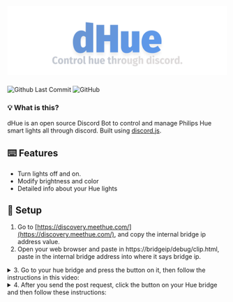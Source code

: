 # ![Huucord](images/dhue_banner.png)
![Github Last Commit](https://img.shields.io/github/last-commit/flyxn/huucord?color=%233F84E5&logo=github)
![GitHub](https://img.shields.io/github/license/flyxn/dhue?color=%233F84E5)

### 💡 What is this?
dHue is an open source Discord Bot to control and manage Philips Hue smart lights all through discord. Built using [discord.js](https://github.com/discordjs/discord.js).

## ⌨️ Features
- Turn lights off and on.
- Modify brightness and color
- Detailed info about your Hue lights

## 🚗 Setup
1. Go to [https://discovery.meethue.com/](https://discovery.meethue.com/), and copy the internal bridge ip address value.
2. Open your web browser and paste in https://bridgeip/debug/clip.html, paste in the internal bridge address into where it says bridge ip.
<details>
  <summary>3. Go to your hue bridge and press the button on it, then follow the instructions in this video:</summary>
# ![notpressed](images/notpressedgif.gif)
  </details>
  
  <details>
<summary> 4. After you send the post request, click the button on your Hue bridge and then follow these instructions:</summary>
# ![pressed](images/pressedgif.gif)
</details>


